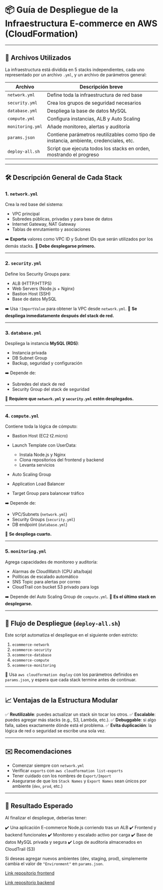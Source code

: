 # 📦 Guía de Despliegue de la Infraestructura E-commerce en AWS (CloudFormation)

---

## 📁 Archivos Utilizados

La infraestructura está dividida en 5 stacks independientes, cada uno representado por un archivo `.yml`, y un archivo de parámetros general:

| Archivo          | Descripción breve                                                                      |
| ---------------- | -------------------------------------------------------------------------------------- |
| `network.yml`    | Define toda la infraestructura de red base                                             |
| `security.yml`   | Crea los grupos de seguridad necesarios                                                |
| `database.yml`   | Despliega la base de datos MySQL                                                       |
| `compute.yml`    | Configura instancias, ALB y Auto Scaling                                               |
| `monitoring.yml` | Añade monitoreo, alertas y auditoría                                                   |
| `params.json`    | Contiene parámetros reutilizables como tipo de instancia, ambiente, credenciales, etc. |
| `deploy-all.sh`  | Script que ejecuta todos los stacks en orden, mostrando el progreso                    |

---

## 🛠️ Descripción General de Cada Stack

### 1. `network.yml`

Crea la red base del sistema:

* VPC principal
* Subredes públicas, privadas y para base de datos
* Internet Gateway, NAT Gateway
* Tablas de enrutamiento y asociaciones

➡️ **Exporta** valores como VPC ID y Subnet IDs que serán utilizados por los demás stacks.
📌 **Debe desplegarse primero.**

---

### 2. `security.yml`

Define los Security Groups para:

* ALB (HTTP/HTTPS)
* Web Servers (Node.js + Nginx)
* Bastion Host (SSH)
* Base de datos MySQL

➡️ Usa `!ImportValue` para obtener la VPC desde `network.yml`.
📌 **Se despliega inmediatamente después del stack de red.**

---

### 3. `database.yml`

Despliega la instancia **MySQL (RDS)**:

* Instancia privada
* DB Subnet Group
* Backup, seguridad y configuración

➡️ Depende de:

* Subredes del stack de red
* Security Group del stack de seguridad

📌 **Requiere que `network.yml` y `security.yml` estén desplegados.**

---

### 4. `compute.yml`

Contiene toda la lógica de cómputo:

* Bastion Host (EC2 t2.micro)
* Launch Template con UserData:

  * Instala Node.js y Nginx
  * Clona repositorios del frontend y backend
  * Levanta servicios
* Auto Scaling Group
* Application Load Balancer
* Target Group para balancear tráfico

➡️ Depende de:

* VPC/Subnets (`network.yml`)
* Security Groups (`security.yml`)
* DB endpoint (`database.yml`)

📌 **Se despliega cuarto.**

---

### 5. `monitoring.yml`

Agrega capacidades de monitoreo y auditoría:

* Alarmas de CloudWatch (CPU alta/baja)
* Políticas de escalado automático
* SNS Topic para alertas por correo
* CloudTrail con bucket S3 privado para logs

➡️ Depende del Auto Scaling Group de `compute.yml`.
📌 **Es el último stack en desplegarse.**

---

## 🚀 Flujo de Despliegue (`deploy-all.sh`)

Este script automatiza el despliegue en el siguiente orden estricto:

1. `ecommerce-network`
2. `ecommerce-security`
3. `ecommerce-database`
4. `ecommerce-compute`
5. `ecommerce-monitoring`

🔧 Usa `aws cloudformation deploy` con los parámetros definidos en `params.json`, y espera que cada stack termine antes de continuar.

---

## 📈 Ventajas de la Estructura Modular

✅ **Reutilizable**: puedes actualizar un stack sin tocar los otros.
✅ **Escalable**: puedes agregar más stacks (e.g., S3, Lambda, etc.).
✅ **Debuggable**: si algo falla, sabes exactamente dónde está el problema.
✅ **Evita duplicación**: la lógica de red o seguridad se escribe una sola vez.

---

## ✉️ Recomendaciones

* Comenzar siempre con `network.yml`
* Verificar `exports` con `aws cloudformation list-exports`
* Tener cuidado con los nombres de `Export/Import`
* Asegurarse de que los `Stack Names` y `Export Names` sean únicos por ambiente (`dev`, `prod`, etc.)

---

## 🌟 Resultado Esperado

Al finalizar el despliegue, deberías tener:

✔️ Una aplicación E-commerce Node.js corriendo tras un ALB
✔️ Frontend y backend funcionales
✔️ Monitoreo y escalado activo por carga
✔️ Base de datos MySQL privada y segura
✔️ Logs de auditoría almacenados en CloudTrail (S3)

Si deseas agregar nuevos ambientes (dev, staging, prod), simplemente cambia el valor de `"Environment"` en `params.json`.

[Link repositorio frontend](https://github.com/DavidMolta18/Ecommerce-frontend.git)

[Link repositorio backend](https://github.com/DavidMolta18/Ecommerce-backend.git)

